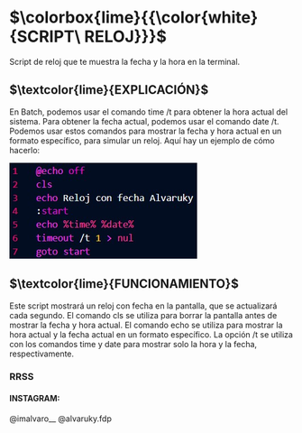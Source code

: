 # **$\colorbox{lime}{{\color{white}{SCRIPT\ RELOJ}}}$**
Script de reloj que te muestra la fecha y la hora en la terminal.  

## **$\textcolor{lime}{EXPLICACIÓN}$**
En Batch, podemos usar el comando time /t para obtener la hora actual del sistema. Para obtener la fecha actual, podemos usar el comando date /t. Podemos usar estos comandos para mostrar la fecha y hora actual en un formato específico, para simular un reloj. Aquí hay un ejemplo de cómo hacerlo:  

![Codigo](https://github.com/Alvaruky/Reloj/blob/main/assets/img/1.jpg)

## **$\textcolor{lime}{FUNCIONAMIENTO}$**
Este script mostrará un reloj con fecha en la pantalla, que se actualizará cada segundo. El comando cls se utiliza para borrar la pantalla antes de mostrar la fecha y hora actual. El comando echo se utiliza para mostrar la hora actual y la fecha actual en un formato específico. La opción /t se utiliza con los comandos time y date para mostrar solo la hora y la fecha, respectivamente.

### RRSS
#### INSTAGRAM:
@imalvaro__   @alvaruky.fdp
